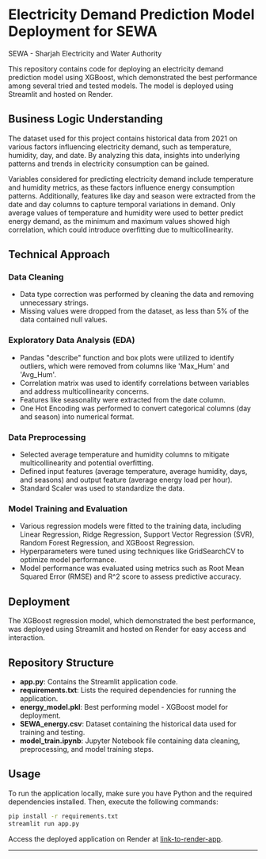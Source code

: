# Electricity Demand Prediction Model Deployment for SEWA
SEWA - Sharjah Electricity and Water Authority

This repository contains code for deploying an electricity demand prediction model using XGBoost, which demonstrated the best performance among several tried and tested models. The model is deployed using Streamlit and hosted on Render.

## Business Logic Understanding

The dataset used for this project contains historical data from 2021 on various factors influencing electricity demand, such as temperature, humidity, day, and date. By analyzing this data, insights into underlying patterns and trends in electricity consumption can be gained.

Variables considered for predicting electricity demand include temperature and humidity metrics, as these factors influence energy consumption patterns. Additionally, features like day and season were extracted from the date and day columns to capture temporal variations in demand. Only average values of temperature and humidity were used to better predict energy demand, as the minimum and maximum values showed high correlation, which could introduce overfitting due to multicollinearity.

## Technical Approach

### Data Cleaning
- Data type correction was performed by cleaning the data and removing unnecessary strings.
- Missing values were dropped from the dataset, as less than 5% of the data contained null values.

### Exploratory Data Analysis (EDA)
- Pandas "describe" function and box plots were utilized to identify outliers, which were removed from columns like 'Max_Hum' and 'Avg_Hum'.
- Correlation matrix was used to identify correlations between variables and address multicollinearity concerns.
- Features like seasonality were extracted from the date column.
- One Hot Encoding was performed to convert categorical columns (day and season) into numerical format.

### Data Preprocessing
- Selected average temperature and humidity columns to mitigate multicollinearity and potential overfitting.
- Defined input features (average temperature, average humidity, days, and seasons) and output feature (average energy load per hour).
- Standard Scaler was used to standardize the data.

### Model Training and Evaluation
- Various regression models were fitted to the training data, including Linear Regression, Ridge Regression, Support Vector Regression (SVR), Random Forest Regression, and XGBoost Regression.
- Hyperparameters were tuned using techniques like GridSearchCV to optimize model performance.
- Model performance was evaluated using metrics such as Root Mean Squared Error (RMSE) and R^2 score to assess predictive accuracy.

## Deployment
The XGBoost regression model, which demonstrated the best performance, was deployed using Streamlit and hosted on Render for easy access and interaction.

## Repository Structure

- **app.py**: Contains the Streamlit application code.
- **requirements.txt**: Lists the required dependencies for running the application.
- **energy_model.pkl**: Best performing model - XGBoost model for deployment.
- **SEWA_energy.csv**: Dataset containing the historical data used for training and testing.
- **model_train.ipynb**: Jupyter Notebook file containing data cleaning, preprocessing, and model training steps.

## Usage

To run the application locally, make sure you have Python and the required dependencies installed. Then, execute the following commands:

```bash
pip install -r requirements.txt
streamlit run app.py
```

Access the deployed application on Render at [link-to-render-app](https://energyprediction.onrender.com).

---
